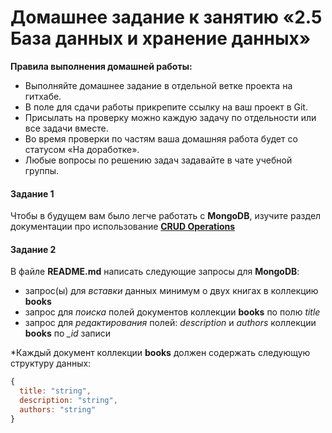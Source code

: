 # Домашнее задание к занятию «2.5 База данных и хранение данных»

**Правила выполнения домашней работы:** 
* Выполняйте домашнее задание в отдельной ветке проекта на гитхабе.
* В поле для сдачи работы прикрепите ссылку на ваш проект в Git.
* Присылать на проверку можно каждую задачу по отдельности или все задачи вместе. 
* Во время проверки по частям ваша домашняя работа будет со статусом «На доработке».
* Любые вопросы по решению задач задавайте в чате учебной группы.


#### Задание 1
Чтобы в будущем вам было легче работать с **MongoDB**, изучите раздел 
документации про использование [**CRUD Operations**](https://docs.mongodb.com/manual/crud/)

#### Задание 2
В файле **README.md** написать следующие запросы для **MongoDB**:
 - запрос(ы) для *вставки* данных минимум о двух книгах в коллекцию **books**
 - запрос для *поиска* полей документов коллекции **books** по полю *title*
 - запрос для *редактирования* полей: *description* и *authors* коллекции **books** по *_id* записи
 
*Каждый документ коллекции **books** должен содержать следующую структуру данных: 
```javascript
{
  title: "string",
  description: "string",
  authors: "string"
}
``` 
